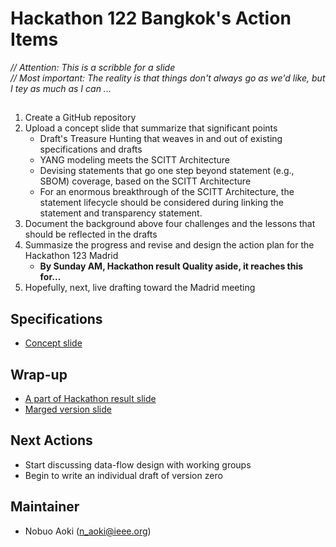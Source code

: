 # Hackathon 122 Bangkok's Action Items

_// Attention: This is a scribble for a slide_  
_// Most important: The reality is that things don't always go as we'd like, but I tey as much as I can ..._  

## 

 1. Create a GitHub repository
 2. Upload a concept slide that summarize that significant points
    - Draft's Treasure Hunting that weaves in and out of existing specifications and drafts
    - YANG modeling meets the SCITT Architecture
    - Devising statements that go one step beyond statement (e.g., SBOM) coverage, based on the SCITT Architecture
    - For an enormous breakthrough of the SCITT Architecture, the statement lifecycle should be considered during linking the statement and transparency statement.
 3. Document the background above four challenges and the lessons that should be reflected in the drafts
 4. Summasize the progress and revise and design the action plan for the Hackathon 123 Madrid  
    - **By Sunday AM, Hackathon result Quality aside, it reaches this for...**  
 5. Hopefully, next, live drafting toward the Madrid meeting

 ## Specifications
  - [Concept slide](./draft-proposal-keyconcept-aoki_beta.pdf)

 ## Wrap-up
  - [A part of Hackathon result slide](./nobuo-scitt-hackathon122-result-yang.pdf)
  - [Marged version slide](https://datatracker.ietf.org/doc/slides-122-hackathon-sessd-scitt-scrapi-and-yang/)

 ## Next Actions
  - Start discussing data-flow design with working groups
  - Begin to write an individual draft of version zero

 ## Maintainer
  - Nobuo Aoki (n_aoki@ieee.org)